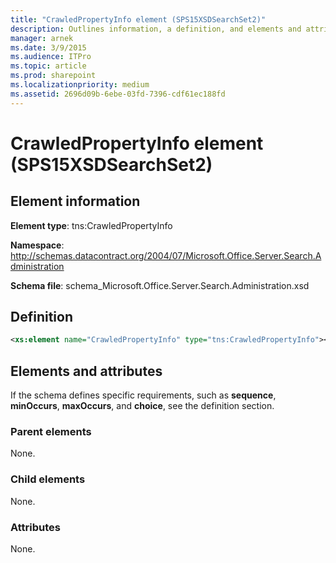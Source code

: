 ```yaml
---
title: "CrawledPropertyInfo element (SPS15XSDSearchSet2)"
description: Outlines information, a definition, and elements and attributes for the CrawledPropertyInfo element in Sharepoint.
manager: arnek
ms.date: 3/9/2015
ms.audience: ITPro
ms.topic: article
ms.prod: sharepoint
ms.localizationpriority: medium
ms.assetid: 2696d09b-6ebe-03fd-7396-cdf61ec188fd
---
```


# CrawledPropertyInfo element (SPS15XSDSearchSet2)

 
  
## Element information
**Element type**: tns:CrawledPropertyInfo

**Namespace**: http://schemas.datacontract.org/2004/07/Microsoft.Office.Server.Search.Administration 

**Schema file**: schema_Microsoft.Office.Server.Search.Administration.xsd 

## Definition

```XML
<xs:element name="CrawledPropertyInfo" type="tns:CrawledPropertyInfo"></xs:element>

```

## Elements and attributes

If the schema defines specific requirements, such as **sequence**, **minOccurs**, **maxOccurs**, and **choice**, see the definition section. 
  
### Parent elements

None.
  
### Child elements

None.
  
### Attributes

None.
  

